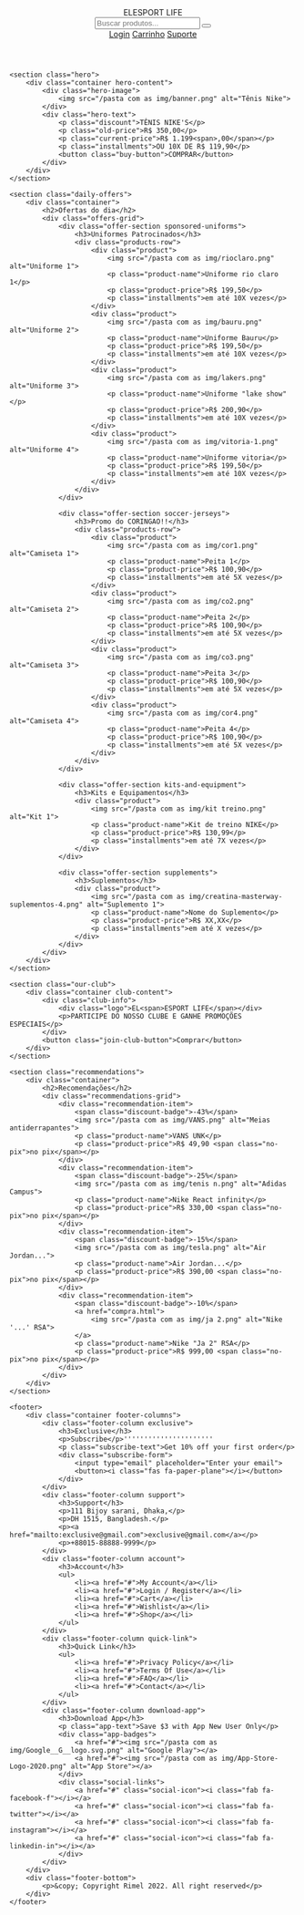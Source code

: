 <!DOCTYPE html>
<html lang="pt-br">
<head>
    <meta charset="UTF-8">
    <meta name="viewport" content="width=device-width, initial-scale=1.0">
    <title>ESPORT LIFE - Ofertas do Dia</title>
    <link rel="stylesheet" href="/css/esportlife.css">
</head>
<body>
    <header>
        <div class="container header-top">
            <div class="logo">EL<span>ESPORT LIFE</span></div>
            <div class="search-bar">
                <input type="text" placeholder="Buscar produtos...">
                <button><i class="fas fa-search"></i></button>
            </div>
            <div class="account-links">
                <a href="login.html">Login</a>
                <a href="carrinho.html">Carrinho</a>
                <a href="suporte.html">Suporte</a>
            </div>
        </div>
    </header>

    <section class="hero">
        <div class="container hero-content">
            <div class="hero-image">
                <img src="/pasta com as img/banner.png" alt="Tênis Nike">
            </div>
            <div class="hero-text">
                <p class="discount">TÊNIS NIKE'S</p>
                <p class="old-price">R$ 350,00</p>
                <p class="current-price">R$ 1.199<span>,00</span></p>
                <p class="installments">OU 10X DE R$ 119,90</p>
                <button class="buy-button">COMPRAR</button>
            </div>
        </div>
    </section>

    <section class="daily-offers">
        <div class="container">
            <h2>Ofertas do dia</h2>
            <div class="offers-grid">
                <div class="offer-section sponsored-uniforms">
                    <h3>Uniformes Patrocinados</h3>
                    <div class="products-row">
                        <div class="product">
                            <img src="/pasta com as img/rioclaro.png" alt="Uniforme 1">
                            <p class="product-name">Uniforme rio claro 1</p>
                            <p class="product-price">R$ 199,50</p>
                            <p class="installments">em até 10X vezes</p>
                        </div>
                        <div class="product">
                            <img src="/pasta com as img/bauru.png" alt="Uniforme 2">
                            <p class="product-name">Uniforme Bauru</p>
                            <p class="product-price">R$ 199,50</p>
                            <p class="installments">em até 10X vezes</p>
                        </div>
                        <div class="product">
                            <img src="/pasta com as img/lakers.png" alt="Uniforme 3">
                            <p class="product-name">Uniforme "lake show"</p>
                            <p class="product-price">R$ 200,90</p>
                            <p class="installments">em até 10X vezes</p>
                        </div>
                        <div class="product">
                            <img src="/pasta com as img/vitoria-1.png" alt="Uniforme 4">
                            <p class="product-name">Uniforme vitoria</p>
                            <p class="product-price">R$ 199,50</p>
                            <p class="installments">em até 10X vezes</p>
                        </div>
                    </div>
                </div>
 
                <div class="offer-section soccer-jerseys">
                    <h3>Promo do CORINGAO!!</h3>
                    <div class="products-row">
                        <div class="product">
                            <img src="/pasta com as img/cor1.png" alt="Camiseta 1">
                            <p class="product-name">Peita 1</p>
                            <p class="product-price">R$ 100,90</p>
                            <p class="installments">em até 5X vezes</p>
                        </div>
                        <div class="product">
                            <img src="/pasta com as img/co2.png" alt="Camiseta 2">
                            <p class="product-name">Peita 2</p>
                            <p class="product-price">R$ 100,90</p>
                            <p class="installments">em até 5X vezes</p>
                        </div>
                        <div class="product">
                            <img src="/pasta com as img/co3.png" alt="Camiseta 3">
                            <p class="product-name">Peita 3</p>
                            <p class="product-price">R$ 100,90</p>
                            <p class="installments">em até 5X vezes</p>
                        </div>
                        <div class="product">
                            <img src="/pasta com as img/cor4.png" alt="Camiseta 4">
                            <p class="product-name">Peita 4</p>
                            <p class="product-price">R$ 100,90</p>
                            <p class="installments">em até 5X vezes</p>
                        </div>
                    </div>
                </div>

                <div class="offer-section kits-and-equipment">
                    <h3>Kits e Equipamentos</h3>
                    <div class="product">
                        <img src="/pasta com as img/kit treino.png" alt="Kit 1">
                        <p class="product-name">Kit de treino NIKE</p>
                        <p class="product-price">R$ 130,99</p>
                        <p class="installments">em até 7X vezes</p>
                    </div>
                </div>

                <div class="offer-section supplements">
                    <h3>Suplementos</h3>
                    <div class="product">
                        <img src="/pasta com as img/creatina-masterway-suplementos-4.png" alt="Suplemento 1">
                        <p class="product-name">Nome do Suplemento</p>
                        <p class="product-price">R$ XX,XX</p>
                        <p class="installments">em até X vezes</p>
                    </div>
                </div>
            </div>
        </div>
    </section>

    <section class="our-club">
        <div class="container club-content">
            <div class="club-info">
                <div class="logo">EL<span>ESPORT LIFE</span></div>
                <p>PARTICIPE DO NOSSO CLUBE E GANHE PROMOÇÕES ESPECIAIS</p>
            </div>
            <button class="join-club-button">Comprar</button>
        </div>
    </section>

    <section class="recommendations">
        <div class="container">
            <h2>Recomendações</h2>
            <div class="recommendations-grid">
                <div class="recommendation-item">
                    <span class="discount-badge">-43%</span>
                    <img src="/pasta com as img/VANS.png" alt="Meias antiderrapantes">
                    <p class="product-name">VANS UNK</p>
                    <p class="product-price">R$ 49,90 <span class="no-pix">no pix</span></p>
                </div>
                <div class="recommendation-item">
                    <span class="discount-badge">-25%</span>
                    <img src="/pasta com as img/tenis n.png" alt="Adidas Campus">
                    <p class="product-name">Nike React infinity</p>
                    <p class="product-price">R$ 330,00 <span class="no-pix">no pix</span></p>
                </div>
                <div class="recommendation-item">
                    <span class="discount-badge">-15%</span>
                    <img src="/pasta com as img/tesla.png" alt="Air Jordan...">
                    <p class="product-name">Air Jordan...</p>
                    <p class="product-price">R$ 390,00 <span class="no-pix">no pix</span></p>
                </div>
                <div class="recommendation-item">
                    <span class="discount-badge">-10%</span>
                    <a href="compra.html">
                        <img src="/pasta com as img/ja 2.png" alt="Nike '...' RSA">
                    </a>
                    <p class="product-name">Nike "Ja 2" RSA</p>
                    <p class="product-price">R$ 999,00 <span class="no-pix">no pix</span></p>
                </div>
            </div>
        </div>
    </section>

    <footer>
        <div class="container footer-columns">
            <div class="footer-column exclusive">
                <h3>Exclusive</h3>
                <p>Subscribe</p>''''''''''''''''''''''
                <p class="subscribe-text">Get 10% off your first order</p>
                <div class="subscribe-form">
                    <input type="email" placeholder="Enter your email">
                    <button><i class="fas fa-paper-plane"></i></button>
                </div>
            </div>
            <div class="footer-column support">
                <h3>Support</h3>
                <p>111 Bijoy sarani, Dhaka,</p>
                <p>DH 1515, Bangladesh.</p>
                <p><a href="mailto:exclusive@gmail.com">exclusive@gmail.com</a></p>
                <p>+88015-88888-9999</p>
            </div>
            <div class="footer-column account">
                <h3>Account</h3>
                <ul>
                    <li><a href="#">My Account</a></li>
                    <li><a href="#">Login / Register</a></li>
                    <li><a href="#">Cart</a></li>
                    <li><a href="#">Wishlist</a></li>
                    <li><a href="#">Shop</a></li>
                </ul>
            </div>
            <div class="footer-column quick-link">
                <h3>Quick Link</h3>
                <ul>
                    <li><a href="#">Privacy Policy</a></li>
                    <li><a href="#">Terms Of Use</a></li>
                    <li><a href="#">FAQ</a></li>
                    <li><a href="#">Contact</a></li>
                </ul>
            </div>
            <div class="footer-column download-app">
                <h3>Download App</h3>
                <p class="app-text">Save $3 with App New User Only</p>
                <div class="app-badges">
                    <a href="#"><img src="/pasta com as img/Google__G__logo.svg.png" alt="Google Play"></a>
                    <a href="#"><img src="/pasta com as img/App-Store-Logo-2020.png" alt="App Store"></a>
                </div>
                <div class="social-links">
                    <a href="#" class="social-icon"><i class="fab fa-facebook-f"></i></a>
                    <a href="#" class="social-icon"><i class="fab fa-twitter"></i></a>
                    <a href="#" class="social-icon"><i class="fab fa-instagram"></i></a>
                    <a href="#" class="social-icon"><i class="fab fa-linkedin-in"></i></a>
                </div>
            </div>
        </div>
        <div class="footer-bottom">
            <p>&copy; Copyright Rimel 2022. All right reserved</p>
        </div>
    </footer>
</body>
</html>
